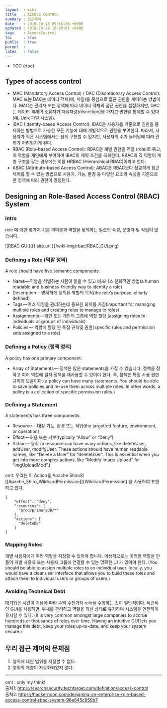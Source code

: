 ```yaml
---
layout  : wiki
title   : ACCESS CONTROL
summary : 접근제어
date    : 2018-10-10 09:55:56 +0900
updated : 2018-10-28 16:29:01 +0900
tags    : AccessControl 
toc     : true
public  : true
parent  : 
latex   : false
---
```

* TOC
{:toc}


## Types of access control
* MAC (Mandatory Access Control) / DAC (Discretionary Access Control): MAC 또는 DAC는 데이터 객체(예, 파일)를 중심으로 접근 권한을 제어하는 방법이다. MAC는 관리자 또는 정책에 따라 데이터 객체의 접근 권한을 설정하지만, DAC는 데이터 객체의 소유자가 자유재량(discretion)을 가지고 권한을 통제할 수 있다(예, Unix 파일 시스템).
* IBAC (Identity-based Access Control): IBAC은 사용자를 기준으로 권한을 통제하는 방법으로 가능한 모든 기능에 대해 개별적으로 권한을 부여한다. 따라서, 사용자가 적은 시스템에서는 쉽게 구현할 수 있지만, 사용자의 수가 늘어남에 따라 관리가 어려워지게 된다.
* RBAC (Role-based Access Control): RBAC은 개별 권한을 역할 (role)로 묶고, 이 역할을 개인에게 부여하여 IBAC의 제약 조건을 극복한다. RBAC의 각 역할이 계층 구조를 갖는 경우에는 이를 HRBAC (Hierarchical RBAC)이라고 한다.
* ABAC (Attribute-based Access Control): ABAC은 RBAC보다 정교하게 접근 제어를 할 수 있는 방법으로 사용자, 기능, 환경 등 다양한 요소의 속성을 기준으로 한 정책에 따라 권한이 결정된다.


## Designing an Role-Based Access Control (RBAC) System
### intro
role 에 대한 몇가지 기본 의미론과 역할을 정의하는 일련의 속성, 운영자 및 작업이 있습니다.

![RBAC GUI]({{ site.url }}/wiki-img/rbac/RBAC_GUI.png)

### Defining a Role (역할 정의)
A role should have five semantic components:

* Name — 역할을 식별하는 사람이 읽을 수 있고 비즈니스 친화적인 방법(a human readable and business-friendly way to identify a role)  
* Description — 명확하게 정의된 역할의 목적(the role’s purpose, clearly defined)  
* Tags — 여러 역할을 관리하는데 중요한 의미를 가짐(important for managing multiple roles and creating roles to manage to roles)  
* Assignments — 개인 또는 개인의 그룹에 역할 할당 (assigning roles to individuals or groups of individuals)
* Policies — 역할에 할당 된 특정 규칙및 권한( specific rules and permission sets assigned to a role)  

### Defining a Policy (정책 정의)
A policy has one primary component:

* Array of Statements — 정책은 많은 statements을 가질 수 있습니다. 정책을 정하고 여러 역할에 걸쳐 정책을 재사용할 수 있어야 한다. 즉, 정책은 특정 사용 권한 규칙의 모음이다.( a policy can have many statements. You should be able to save policies and re-use them across multiple roles. In other words, a policy is a collection of specific permission rules.)

### Defining a Statement
A statements has three components:

* Resource — 대상 기능, 환경 또는 작업(the targetted feature, environment, or operation)
* Effect — 허용 또는 거부(typically “Allow” or “Deny”)
* Action — 동작 (a resource can have many actions, like deleteUser, addUser, modifyUser. These actions should have human readable names, like “Delete a User” for “deleteUser”. This is essential when you get into more complex actions, like “Modify Image Upload” for “imgUploadMod”.)

omt: 우리는 이 Action을  Apache Shiro의 [[Apache_Shiro_WildcardPermission]]{WildcardPermission} 을 사용하여 표현하고 있다.

```
{
    "effect": "deny",
    "resources": [
      "prod/primaryDB/*"
    ],
    "actions": [
      "deleteDB"
    ]
}
```

### Mapping Roles
개별 사용자에게 여러 역할을 지정할 수 있어야 합니다. 이상적으로는 이러한 역할을 만들어 개별 사용자 또는 사용자 그룹에 연결할 수 있는 명확한 UI 가 있어야 한다.
(You should be able to assign multiple roles to an individual user. Ideally, you would have a clear user interface that allows you to build these roles and attach them to individual users or groups of users.)

### Avoiding Technical Debt
대기업은 시간이 지남에 따라 수백 수천가지 role을 수행하는 것이 일반적이다. 직관적인 GUI를 사용하면, 부채를 관리하고 역할을 최신 상태로 유지하며 시스템을 안전하게 유지할 수 있다.
(It is very common amongst large companies to accrue hundreds or thousands of roles over time. Having an intuitive GUI lets you manage this debt, keep your roles up-to-date, and keep your system secure.)














## 우리 접근 제어의 문제점
1. 행위에 대한 범위를 지정할 수 없다.
2. 행위의 계층이 자동화되있지 않다.

---
omt : only my think!  
출처1: [https://searchsecurity.techtarget.com/definition/access-control ](https://searchsecurity.techtarget.com/definition/access-control)  
출처2: [https://hackernoon.com/designing-an-enterprise-role-based-access-control-rbac-system-96e645c659b7 ](https://hackernoon.com/designing-an-enterprise-role-based-access-control-rbac-system-96e645c659b7)  
